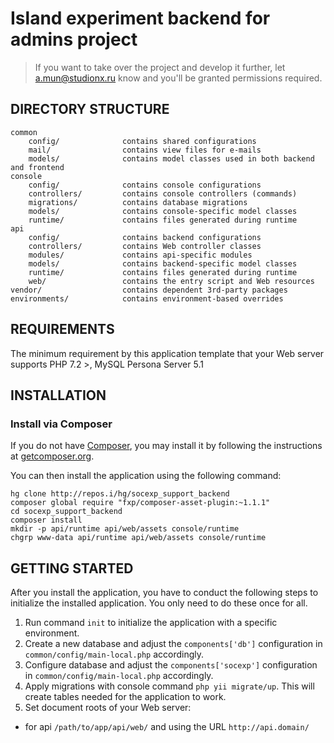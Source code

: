 Island experiment backend for admins project
============================================
> If you want to take over the project and develop it further, let a.mun@studionx.ru know and you'll be granted permissions required.

DIRECTORY STRUCTURE
-------------------

```
common
    config/              contains shared configurations
    mail/                contains view files for e-mails
    models/              contains model classes used in both backend and frontend
console
    config/              contains console configurations
    controllers/         contains console controllers (commands)
    migrations/          contains database migrations
    models/              contains console-specific model classes
    runtime/             contains files generated during runtime
api
    config/              contains backend configurations
    controllers/         contains Web controller classes
    modules/             contains api-specific modules
    models/              contains backend-specific model classes
    runtime/             contains files generated during runtime
    web/                 contains the entry script and Web resources
vendor/                  contains dependent 3rd-party packages
environments/            contains environment-based overrides
```

REQUIREMENTS
------------

The minimum requirement by this application template that your Web server supports PHP 7.2 >, MySQL Persona Server 5.1


INSTALLATION
------------

### Install via Composer

If you do not have [Composer](http://getcomposer.org/), you may install it by following the instructions
at [getcomposer.org](http://getcomposer.org/doc/00-intro.md#installation-nix).

You can then install the application using the following command:

~~~
hg clone http://repos.i/hg/socexp_support_backend
composer global require "fxp/composer-asset-plugin:~1.1.1"
cd socexp_support_backend
composer install
mkdir -p api/runtime api/web/assets console/runtime
chgrp www-data api/runtime api/web/assets console/runtime
~~~

GETTING STARTED
---------------

After you install the application, you have to conduct the following steps to initialize
the installed application. You only need to do these once for all.

1. Run command `init` to initialize the application with a specific environment.
2. Create a new database and adjust the `components['db']` configuration in `common/config/main-local.php` accordingly.
3. Configure database and adjust the `components['socexp']` configuration in `common/config/main-local.php` accordingly.
4. Apply migrations with console command `php yii migrate/up`. This will create tables needed for the application to work.
5. Set document roots of your Web server:

- for api `/path/to/app/api/web/` and using the URL `http://api.domain/`